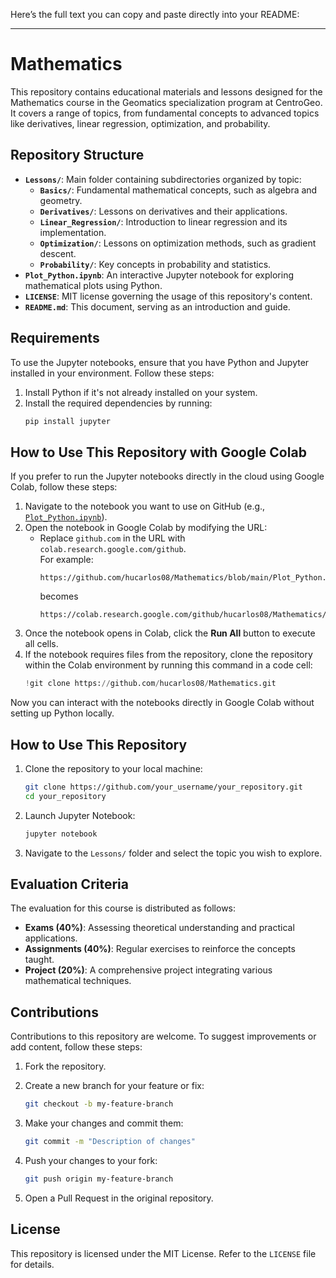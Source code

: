 Here’s the full text you can copy and paste directly into your README:

---

# Mathematics

This repository contains educational materials and lessons designed for the Mathematics course in the Geomatics specialization program at CentroGeo. It covers a range of topics, from fundamental concepts to advanced topics like derivatives, linear regression, optimization, and probability.

## Repository Structure

- **`Lessons/`**: Main folder containing subdirectories organized by topic:
  - **`Basics/`**: Fundamental mathematical concepts, such as algebra and geometry.
  - **`Derivatives/`**: Lessons on derivatives and their applications.
  - **`Linear_Regression/`**: Introduction to linear regression and its implementation.
  - **`Optimization/`**: Lessons on optimization methods, such as gradient descent.
  - **`Probability/`**: Key concepts in probability and statistics.
- **`Plot_Python.ipynb`**: An interactive Jupyter notebook for exploring mathematical plots using Python.
- **`LICENSE`**: MIT license governing the usage of this repository's content.
- **`README.md`**: This document, serving as an introduction and guide.

## Requirements

To use the Jupyter notebooks, ensure that you have Python and Jupyter installed in your environment. Follow these steps:

1. Install Python if it's not already installed on your system.
2. Install the required dependencies by running:
   ```bash
   pip install jupyter
   ```

## How to Use This Repository with Google Colab

If you prefer to run the Jupyter notebooks directly in the cloud using Google Colab, follow these steps:

1. Navigate to the notebook you want to use on GitHub (e.g., [`Plot_Python.ipynb`](https://github.com/hucarlos08/Mathematics/blob/main/Plot_Python.ipynb)).
2. Open the notebook in Google Colab by modifying the URL:
   - Replace `github.com` in the URL with `colab.research.google.com/github`.  
     For example:  
     ```
     https://github.com/hucarlos08/Mathematics/blob/main/Plot_Python.ipynb
     ```
     becomes  
     ```
     https://colab.research.google.com/github/hucarlos08/Mathematics/blob/main/Plot_Python.ipynb
     ```
3. Once the notebook opens in Colab, click the **Run All** button to execute all cells.
4. If the notebook requires files from the repository, clone the repository within the Colab environment by running this command in a code cell:
   ```python
   !git clone https://github.com/hucarlos08/Mathematics.git
   ```

Now you can interact with the notebooks directly in Google Colab without setting up Python locally.


## How to Use This Repository

1. Clone the repository to your local machine:
   ```bash
   git clone https://github.com/your_username/your_repository.git
   cd your_repository
   ```

2. Launch Jupyter Notebook:
   ```bash
   jupyter notebook
   ```

3. Navigate to the `Lessons/` folder and select the topic you wish to explore.

## Evaluation Criteria

The evaluation for this course is distributed as follows:

- **Exams (40%)**: Assessing theoretical understanding and practical applications.
- **Assignments (40%)**: Regular exercises to reinforce the concepts taught.
- **Project (20%)**: A comprehensive project integrating various mathematical techniques.

## Contributions

Contributions to this repository are welcome. To suggest improvements or add content, follow these steps:

1. Fork the repository.
2. Create a new branch for your feature or fix:
   ```bash
   git checkout -b my-feature-branch
   ```

3. Make your changes and commit them:
   ```bash
   git commit -m "Description of changes"
   ```

4. Push your changes to your fork:
   ```bash
   git push origin my-feature-branch
   ```

5. Open a Pull Request in the original repository.

## License

This repository is licensed under the MIT License. Refer to the `LICENSE` file for details.